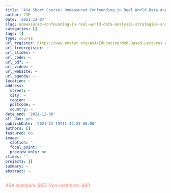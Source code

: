 ```yaml
---
title: 'ASA Short Course: Unmeasured Confounding in Real World Data Analysis – Strategies and Analytics for Sensitivity Analyses '
author: CSE
date: '2021-12-07'
slug: unmeasured-confounding-in-real-world-data-analysis-strategies-and-analytics-for-sensitivity-analyses
categories: []
tags: []
type: course
url_register: https://www.amstat.org/ASA/Education/Web-Based-Lectures.aspx#UCRWDA
url_freeregister: ~
url_slides: ~
url_code: ~
url_pdf: ~
url_video: ~
url_website: ~
url_agenda: ~
location: ~
address:
  street: ~
  city: ~
  region: ~
  postcode: ~
  country: ~
date_end: '2021-12-08'
all_day: yes
publishDate: '2021-12-19T11:42:23-08:00'
authors: []
featured: no
image:
  caption: ''
  focal_point: ''
  preview_only: no
slides: ''
projects: []
summary: ~
abstract: ~
---
```

<span style="color: salmon;">*ASA members: $55; Non-members: $80*</span>
<!--more-->
